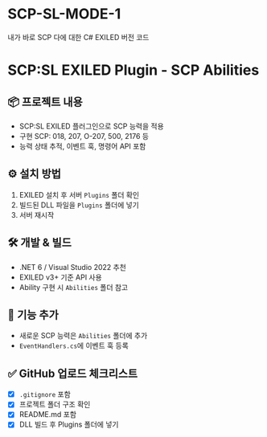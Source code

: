 # SCP-SL-MODE-1
내가 바로 SCP 다에 대한 C# EXILED 버전 코드
# SCP:SL EXILED Plugin - SCP Abilities

## 📦 프로젝트 내용
- SCP:SL EXILED 플러그인으로 SCP 능력을 적용
- 구현 SCP: 018, 207, O-207, 500, 2176 등
- 능력 상태 추적, 이벤트 훅, 명령어 API 포함

## ⚙️ 설치 방법
1. EXILED 설치 후 서버 `Plugins` 폴더 확인
2. 빌드된 DLL 파일을 `Plugins` 폴더에 넣기
3. 서버 재시작

## 🛠 개발 & 빌드
- .NET 6 / Visual Studio 2022 추천
- EXILED v3+ 기준 API 사용
- Ability 구현 시 `Abilities` 폴더 참고

## 🔧 기능 추가
- 새로운 SCP 능력은 `Abilities` 폴더에 추가
- `EventHandlers.cs`에 이벤트 훅 등록

## ✅ GitHub 업로드 체크리스트
- [x] `.gitignore` 포함
- [x] 프로젝트 폴더 구조 확인
- [x] README.md 포함
- [x] DLL 빌드 후 Plugins 폴더에 넣기

